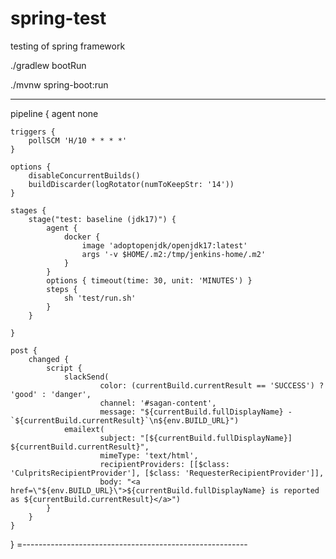 # spring-test
testing of spring framework

./gradlew bootRun

./mvnw spring-boot:run

---------------------------------------------------------
pipeline {
	agent none

	triggers {
		pollSCM 'H/10 * * * *'
	}

	options {
		disableConcurrentBuilds()
		buildDiscarder(logRotator(numToKeepStr: '14'))
	}

	stages {
		stage("test: baseline (jdk17)") {
			agent {
				docker {
					image 'adoptopenjdk/openjdk17:latest'
					args '-v $HOME/.m2:/tmp/jenkins-home/.m2'
				}
			}
			options { timeout(time: 30, unit: 'MINUTES') }
			steps {
				sh 'test/run.sh'
			}
		}

	}

	post {
		changed {
			script {
				slackSend(
						color: (currentBuild.currentResult == 'SUCCESS') ? 'good' : 'danger',
						channel: '#sagan-content',
						message: "${currentBuild.fullDisplayName} - `${currentBuild.currentResult}`\n${env.BUILD_URL}")
				emailext(
						subject: "[${currentBuild.fullDisplayName}] ${currentBuild.currentResult}",
						mimeType: 'text/html',
						recipientProviders: [[$class: 'CulpritsRecipientProvider'], [$class: 'RequesterRecipientProvider']],
						body: "<a href=\"${env.BUILD_URL}\">${currentBuild.fullDisplayName} is reported as ${currentBuild.currentResult}</a>")
			}
		}
	}
}
=--------------------------------------------------------
